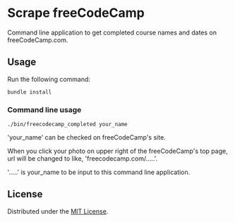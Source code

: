 # Scrape freeCodeCamp
Command line application to get completed course names and dates on freeCodeCamp.com.

## Usage
Run the following command:

```
bundle install
```

### Command line usage

```
./bin/freecodecamp_completed your_name
```

'your_name' can be checked on freeCodeCamp's site.

When you click your photo on upper right of the freeCodeCamp's top page, url will be changed to like, 'freecodecamp.com/.....'.

'.....' is your_name to be input to this command line application.

## License
Distributed under the [MIT License](LICENSE).
